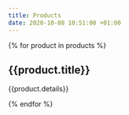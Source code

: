 ```yaml
---
title: Products
date: 2020-10-08 10:51:00 +01:00
---
```


{% for product in products %} 
<h2>{{product.title}}</h2>
<p>{{product.details}}</p>
{% endfor %}